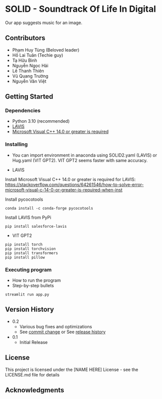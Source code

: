 # SOLID - Soundtrack Of Life In Digital

Our app suggests music for an image.

## Contributors

+ Phạm Huy Tùng (Beloved leader)
+ Hồ Lai Tuân (Techie guy)
+ Tạ Hữu Bình
+ Nguyễn Ngọc Hải
+ Lê Thanh Thiên
+ Vũ Quang Trường
+ Nguyễn Văn Việt


## Getting Started

### Dependencies

* Python 3.10 (recommended)
* [LAVIS](https://github.com/salesforce/LAVIS)
* [Microsoft Visual C++ 14.0 or greater is required](https://visualstudio.microsoft.com/visual-cpp-build-tools/)

### Installing

* You can import environment in anaconda using SOLID2.yaml (LAVIS) or Hug.yaml (VIT GPT2). VIT GPT2 seems faster with same accuracy.

* LAVIS

Install Microsoft Visual C++ 14.0 or greater is required for LAVIS: https://stackoverflow.com/questions/64261546/how-to-solve-error-microsoft-visual-c-14-0-or-greater-is-required-when-inst

Install pycocotools
```
conda install -c conda-forge pycocotools
```

Install LAVIS from PyPi
```
pip install salesforce-lavis
```

* VIT GPT2

```
pip install torch
pip install torchvision
pip install transformers
pip install pillow
```

### Executing program

* How to run the program
* Step-by-step bullets
```
streamlit run app.py
```


## Version History

* 0.2
    * Various bug fixes and optimizations
    * See [commit change]() or See [release history]()
* 0.1
    * Initial Release

## License

This project is licensed under the [NAME HERE] License - see the LICENSE.md file for details

## Acknowledgments
